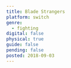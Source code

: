 ```yaml
---
title: Blade Strangers
platform: switch
genre:
  - fighting
digital: false
physical: true
guide: false
pending: false
posted: 2018-09-03
---
```

